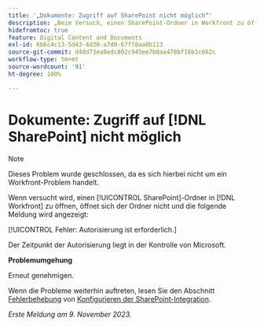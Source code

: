 ```yaml
---
title: '„Dokumente: Zugriff auf SharePoint nicht möglich“'
description: „Beim Versuch, einen SharePoint-Ordner in Workfront zu öffnen, öffnet sich der Ordner nicht und es wird eine Meldung angezeigt.“
hidefromtoc: true
feature: Digital Content and Documents
exl-id: 6b6c4c13-5d43-4d30-a7d0-67ff8aa0b113
source-git-commit: d4dd73ea9edc802c945ee7b8aa478bf18b1c662c
workflow-type: tm+mt
source-wordcount: '91'
ht-degree: 100%

---
```


# Dokumente: Zugriff auf [!DNL SharePoint] nicht möglich 

<!--WF and WFP, article live for workaround-->

>[!NOTE]
>
>Dieses Problem wurde geschlossen, da es sich hierbei nicht um ein Workfront-Problem handelt.

Wenn versucht wird, einen [!UICONTROL SharePoint]-Ordner in [!DNL Workfront] zu öffnen, öffnet sich der Ordner nicht und die folgende Meldung wird angezeigt:

[!UICONTROL Fehler: Autorisierung ist erforderlich.]

Der Zeitpunkt der Autorisierung liegt in der Kontrolle von Microsoft.

**Problemumgehung**

Erneut genehmigen.

Wenn die Probleme weiterhin auftreten, lesen Sie den Abschnitt [Fehlerbehebung](https://experienceleague.adobe.com/docs/workfront/using/administration-and-setup/configure-integrations/configure-sharepoint-integration.html?lang=de#troubleshooting) von [Konfigurieren der SharePoint-Integration](https://experienceleague.adobe.com/docs/workfront/using/administration-and-setup/configure-integrations/configure-sharepoint-integration.html?lang=de).

_Erste Meldung am 9. November 2023._
